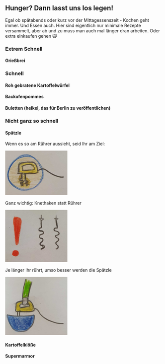 ## Hunger? Dann lasst uns los legen!

Egal ob spätabends oder kurz vor der Mittagessenszeit - Kochen geht immer. Und Essen auch. Hier sind eigentlich nur minimale Rezepte versammelt, aber ab und zu muss man auch mal länger dran arbeiten. Oder extra einkaufen gehen :scream_cat:
### Extrem Schnell

#### Grießbrei

### Schnell

#### Roh gebratene Kartoffelwürfel

#### Backofenpommes

#### Buletten (heikel, das für Berlin zu veröffentlichen)

### Nicht ganz so schnell

#### Spätzle

Wenn es so am Rührer aussieht, seid Ihr am Ziel:

<img src="Teigklumpen.png" alt="Klumpen" width="200"/>

Ganz wichtig: Knethaken statt Rührer

<img src="Knethaken.png" alt="Haken" width="200"/>

Je länger Ihr rührt, umso besser werden die Spätzle

<img src="SpaetzleSchuessel.png" alt="Schüssel" width="200"/>

#### Kartoffelklöße

#### Supermarmor

